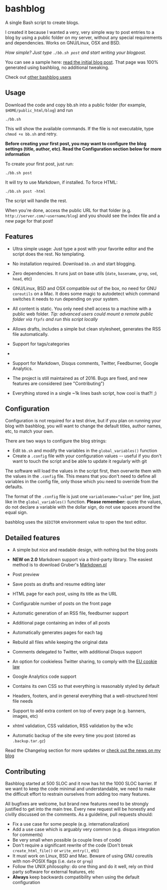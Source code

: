 bashblog
========

A single Bash script to create blogs.

I created it because I wanted a very, very simple way to post entries to
a blog by using a public folder on my server, without any special
requirements and dependencies. Works on GNU/Linux, OSX and BSD.

*How simple? Just type `./bb.sh post` and start writing your blogpost.*

You can see a sample here: [read the initial blog post]. That page was
100% generated using bashblog, no additional tweaking.

Check out [other bashblog users]

Usage
-----

Download the code and copy bb.sh into a public folder (for example,
`$HOME/public_html/blog`) and run

    ./bb.sh

This will show the available commands. If the file is not executable,
type `chmod +x bb.sh` and retry.

**Before creating your first post, you may want to configure the blog
settings (title, author, etc). Read the Configuration section below for
more information**

To create your first post, just run:

    ./bb.sh post

It will try to use Markdown, if installed. To force HTML:

    ./bb.sh post -html

The script will handle the rest.

When you're done, access the public URL for that folder (e.g.
`http://server.com/~username/blog`) and you should see the index file
and a new page for that post!

Features
--------

-   Ultra simple usage: Just type a post with your favorite editor and
    the script does the rest. No templating.

-   No installation required. Download `bb.sh` and start blogging.

-   Zero dependencies. It runs just on base utils (`date`, `basename`,
    `grep`, `sed`, `head`, etc)

-   GNU/Linux, BSD and OSX compatible out of the box, no need for GNU
    `coreutils` on a Mac. It does some magic to autodetect which command
    switches it needs to run depending on your system.

-   All content is static. You only need shell access to a machine with
    a public web folder. *Tip: advanced users could mount a remote
    public folder via `ftpfs` and run this script locally*

-   Allows drafts, includes a simple but clean stylesheet, generates the
    RSS file automatically.

-   Support for tags/categories
-
-   Support for Markdown, Disqus comments, Twitter, Feedburner,
    Google Analytics.

-   The project is still maintained as of 2016. Bugs are fixed, and new
    features are considered (see "Contributing")

-   Everything stored in a single ~1k lines bash script, how cool is
    that?! ;)

Configuration
-------------

Configuration is not required for a test drive, but if you plan on
running your blog with bashblog, you will want to change the default
titles, author names, etc, to match your own.

There are two ways to configure the blog strings:

-   Edit `bb.sh` and modify the variables in the `global_variables()`
    function
-   Create a `.config` file with your configuration values -- useful if
    you don't want to touch the script and be able to update it
    regularly with git

The software will load the values in the script first, then overwrite
them with the values in the `.config` file. This means that you don't
need to define all variables in the config file, only those which you
need to override from the defaults.

The format of the `.config` file is just one `variablename="value"` per
line, just like in the `global_variables()` function. **Please
remember:** quote the values, do not declare a variable with the dollar
sign, do not use spaces around the equal sign.

bashblog uses the `$EDITOR` environment value to open the text editor.

Detailed features
-----------------

-   A simple but nice and readable design, with nothing but the blog
    posts

-   **NEW on 2.0** Markdown support via a third-party library.
    The easiest method is to download Gruber's [Markdown.pl]

-   Post preview

-   Save posts as drafts and resume editing later

-   HTML page for each post, using its title as the URL

-   Configurable number of posts on the front page

-   Automatic generation of an RSS file, feedburner support

-   Additional page containing an index of all posts

-   Automatically generates pages for each tag

-   Rebuild all files while keeping the original data

-   Comments delegated to Twitter, with additional Disqus support

-   An option for cookieless Twitter sharing, to comply with the [EU
    cookie law]

-   Google Analytics code support

-   Contains its own CSS so that everything is reasonably styled by
    default

-   Headers, footers, and in general everything that a well-structured
    html file needs

-   Support to add extra content on top of every page (e.g. banners,
    images, etc)

-   xhtml validation, CSS validation, RSS validation by the w3c

-   Automatic backup of the site every time you post (stored as
    `.backup.tar.gz`)

Read the Changelog section for more updates or [check out the news on my
blog]

Contributing
------------

Bashblog started at 500 SLOC and it now has hit the 1000 SLOC barrier.
If we want to keep the code minimal and understandable, we need to make
the difficult effort to restrain ourselves from adding too many
features.

All bugfixes are welcome, but brand new features need to be strongly
justified to get into the main tree. Every new request will be honestly
and civilly discussed on the comments. As a guideline, pull requests
should:

-   Fix a use case for some people (e.g. internationalization)
-   Add a use case which is arguably very common (e.g. disqus
    integration for comments)
-   Be very small when possible (a couple lines of code)
-   Don't require a significant rewrite of the code (Don't break
    `create_html_file()` or `write_entry()`, etc)
-   It must work on Linux, BSD and Mac. Beware of using GNU coreutils
    with non-POSIX flags (i.e. `date` or `grep`)
-   Follow the UNIX philosophy: do one thing and do it well, rely on
    third party software for external features, etc
-   **Always** keep backwards compatibility when using the default
    configuration

  [read the initial blog post]: https://web.archive.org/web/20130520204024/http://mmb.pcb.ub.es/~carlesfe/blog/creating-a-simple-blog-system-with-a-500-line-bash-script.html
  [demo]: https://raw.githubusercontent.com/cfenollosa/bashblog/gh-pages/images/demo_thumb.png
  [other bashblog users]: https://www.google.com/search?q=%22Generated+with+bashblog,+a+single+bash+script+to+easily+create+blogs+like+this+one%22
  [Markdown.pl]: http://daringfireball.net/projects/markdown/
  [EU cookie law]: https://github.com/cfenollosa/eu-cookie-law
  [check out the news on my blog]: http://cfenollosa.com/blog/tag_bashblog.html
